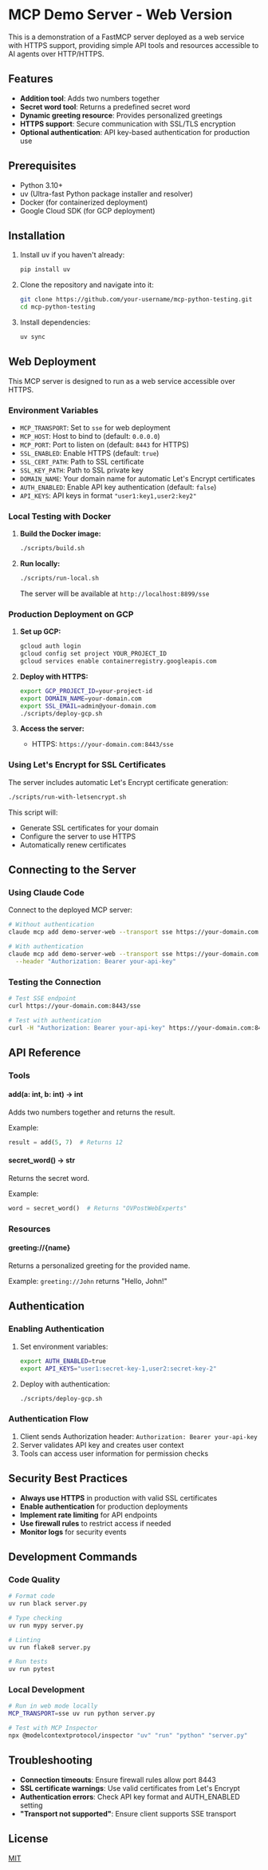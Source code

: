 # MCP Demo Server - Web Version

This is a demonstration of a FastMCP server deployed as a web service with HTTPS support, providing simple API tools and resources accessible to AI agents over HTTP/HTTPS.

## Features

- **Addition tool**: Adds two numbers together
- **Secret word tool**: Returns a predefined secret word
- **Dynamic greeting resource**: Provides personalized greetings
- **HTTPS support**: Secure communication with SSL/TLS encryption
- **Optional authentication**: API key-based authentication for production use

## Prerequisites

- Python 3.10+
- uv (Ultra-fast Python package installer and resolver)
- Docker (for containerized deployment)
- Google Cloud SDK (for GCP deployment)

## Installation

1. Install uv if you haven't already:
   ```bash
   pip install uv
   ```

2. Clone the repository and navigate into it:
   ```bash
   git clone https://github.com/your-username/mcp-python-testing.git
   cd mcp-python-testing
   ```

3. Install dependencies:
   ```bash
   uv sync
   ```

## Web Deployment

This MCP server is designed to run as a web service accessible over HTTPS.

### Environment Variables

- `MCP_TRANSPORT`: Set to `sse` for web deployment
- `MCP_HOST`: Host to bind to (default: `0.0.0.0`)
- `MCP_PORT`: Port to listen on (default: `8443` for HTTPS)
- `SSL_ENABLED`: Enable HTTPS (default: `true`)
- `SSL_CERT_PATH`: Path to SSL certificate
- `SSL_KEY_PATH`: Path to SSL private key
- `DOMAIN_NAME`: Your domain name for automatic Let's Encrypt certificates
- `AUTH_ENABLED`: Enable API key authentication (default: `false`)
- `API_KEYS`: API keys in format `"user1:key1,user2:key2"`

### Local Testing with Docker

1. **Build the Docker image:**
   ```bash
   ./scripts/build.sh
   ```

2. **Run locally:**
   ```bash
   ./scripts/run-local.sh
   ```
   
   The server will be available at `http://localhost:8899/sse`

### Production Deployment on GCP

1. **Set up GCP:**
   ```bash
   gcloud auth login
   gcloud config set project YOUR_PROJECT_ID
   gcloud services enable containerregistry.googleapis.com
   ```

2. **Deploy with HTTPS:**
   ```bash
   export GCP_PROJECT_ID=your-project-id
   export DOMAIN_NAME=your-domain.com
   export SSL_EMAIL=admin@your-domain.com
   ./scripts/deploy-gcp.sh
   ```

3. **Access the server:**
   - HTTPS: `https://your-domain.com:8443/sse`

### Using Let's Encrypt for SSL Certificates

The server includes automatic Let's Encrypt certificate generation:

```bash
./scripts/run-with-letsencrypt.sh
```

This script will:
- Generate SSL certificates for your domain
- Configure the server to use HTTPS
- Automatically renew certificates

## Connecting to the Server

### Using Claude Code

Connect to the deployed MCP server:

```bash
# Without authentication
claude mcp add demo-server-web --transport sse https://your-domain.com:8443/sse

# With authentication
claude mcp add demo-server-web --transport sse https://your-domain.com:8443/sse \
  --header "Authorization: Bearer your-api-key"
```

### Testing the Connection

```bash
# Test SSE endpoint
curl https://your-domain.com:8443/sse

# Test with authentication
curl -H "Authorization: Bearer your-api-key" https://your-domain.com:8443/sse
```

## API Reference

### Tools

#### add(a: int, b: int) -> int
Adds two numbers together and returns the result.

Example:
```python
result = add(5, 7)  # Returns 12
```

#### secret_word() -> str
Returns the secret word.

Example:
```python
word = secret_word()  # Returns "OVPostWebExperts"
```

### Resources

#### greeting://{name}
Returns a personalized greeting for the provided name.

Example: `greeting://John` returns "Hello, John!"

## Authentication

### Enabling Authentication

1. Set environment variables:
   ```bash
   export AUTH_ENABLED=true
   export API_KEYS="user1:secret-key-1,user2:secret-key-2"
   ```

2. Deploy with authentication:
   ```bash
   ./scripts/deploy-gcp.sh
   ```

### Authentication Flow

1. Client sends Authorization header: `Authorization: Bearer your-api-key`
2. Server validates API key and creates user context
3. Tools can access user information for permission checks

## Security Best Practices

- **Always use HTTPS** in production with valid SSL certificates
- **Enable authentication** for production deployments
- **Implement rate limiting** for API endpoints
- **Use firewall rules** to restrict access if needed
- **Monitor logs** for security events

## Development Commands

### Code Quality
```bash
# Format code
uv run black server.py

# Type checking
uv run mypy server.py

# Linting
uv run flake8 server.py

# Run tests
uv run pytest
```

### Local Development
```bash
# Run in web mode locally
MCP_TRANSPORT=sse uv run python server.py

# Test with MCP Inspector
npx @modelcontextprotocol/inspector "uv" "run" "python" "server.py"
```

## Troubleshooting

- **Connection timeouts**: Ensure firewall rules allow port 8443
- **SSL certificate warnings**: Use valid certificates from Let's Encrypt
- **Authentication errors**: Check API key format and AUTH_ENABLED setting
- **"Transport not supported"**: Ensure client supports SSE transport

## License

[MIT](LICENSE)